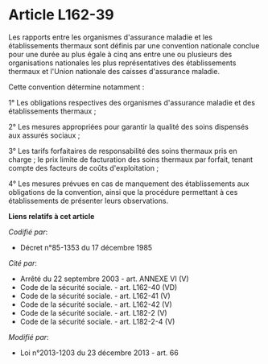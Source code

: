 # Article L162-39

Les rapports entre les organismes d'assurance maladie et les établissements thermaux sont définis par une convention
nationale conclue pour une durée au plus égale à cinq ans entre une ou plusieurs des organisations nationales les plus
représentatives des établissements thermaux et l'Union nationale des caisses d'assurance maladie.

Cette convention détermine notamment :

1° Les obligations respectives des organismes d'assurance maladie et des établissements thermaux ;

2° Les mesures appropriées pour garantir la qualité des soins dispensés aux assurés sociaux ;

3° Les tarifs forfaitaires de responsabilité des soins thermaux pris en charge ; le prix limite de facturation des soins
thermaux par forfait, tenant compte des facteurs de coûts d'exploitation ; 

4° Les mesures prévues en cas de manquement des établissements aux obligations de la convention, ainsi que la procédure
permettant à ces établissements de présenter leurs observations.

**Liens relatifs à cet article**

_Codifié par_:

  - Décret n°85-1353 du 17 décembre 1985

_Cité par_:

  - Arrêté du 22 septembre 2003 - art. ANNEXE VI (V)
  - Code de la sécurité sociale. - art. L162-40 (VD)
  - Code de la sécurité sociale. - art. L162-41 (V)
  - Code de la sécurité sociale. - art. L162-42 (V)
  - Code de la sécurité sociale. - art. L182-2 (V)
  - Code de la sécurité sociale. - art. L182-2-4 (V)

_Modifié par_:

  - Loi n°2013-1203 du 23 décembre 2013 - art. 66
